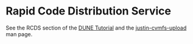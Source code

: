 # Rapid Code Distribution Service

See the RCDS section of the [DUNE Tutorial](tutorials.dune.md)
and the [justin-cvmfs-upload](jobscripts.rcds.man_page.md) 
man page.

